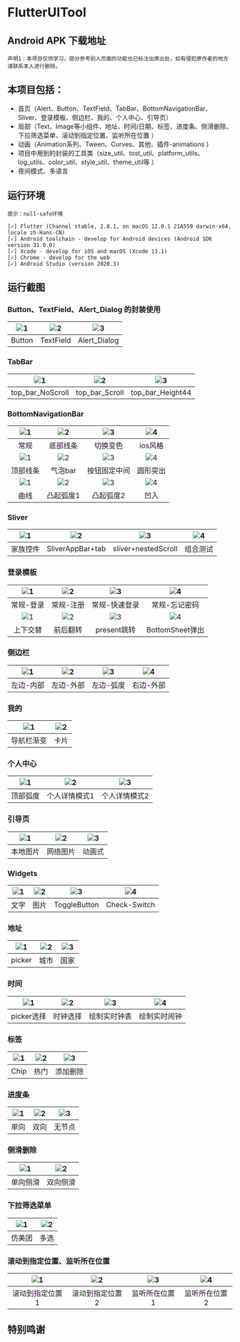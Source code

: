 # FlutterUITool

## Android APK 下载地址

`声明1：本项目仅供学习，部分参考别人页面的功能也已标注出原出处，如有侵犯原作者的地方请联系本人进行删除。`


## 本项目包括：

- 首页（Alert、Button、TextField、TabBar、BottomNavigationBar、Sliver、登录模板、侧边栏、我的、个人中心、引导页）
- 局部（Text、Image等小组件、地址、时间/日期、标签、进度条、侧滑删除、下拉筛选菜单、滚动到指定位置、监听所在位置 ）
- 动画（Animation系列、Tween、Curves、其他、插件-animations ）
- 项目中用到的封装的工具类（size_util、tost_util、platform_utils、log_utils、color_util、style_util、theme_util等 ）
- 夜间模式、多语言


## 运行环境
`提示：null-safe环境`
```
[✓] Flutter (Channel stable, 2.8.1, on macOS 12.0.1 21A559 darwin-x64, locale zh-Hans-CN)
[✓] Android toolchain - develop for Android devices (Android SDK version 31.0.0)
[✓] Xcode - develop for iOS and macOS (Xcode 13.1)
[✓] Chrome - develop for the web
[✓] Android Studio (version 2020.3)

```

## 运行截图

### Button、TextField、Alert_Dialog 的封装使用
|![1](https://github.com/dushiling/project_image/blob/main/flutter_ui_tool/other/button.jpg)|![2](https://github.com/dushiling/project_image/blob/main/flutter_ui_tool/other/textfield.jpg)|![3](https://github.com/dushiling/project_image/blob/main/flutter_ui_tool/other/alert_dialog.jpg)|
| :--: | :--: | :--: |
|Button|TextField|Alert_Dialog|



### TabBar
|![1](https://github.com/dushiling/project_image/blob/main/flutter_ui_tool/Tabbar/top_bar_NoScroll.jpeg)|![2](https://github.com/dushiling/project_image/blob/main/flutter_ui_tool/Tabbar/top_bar_Scroll.jpeg)|![3](https://github.com/dushiling/project_image/blob/main/flutter_ui_tool/Tabbar/top_bar_Height44.jpeg)|
| :--: | :--: | :--: | 
|top_bar_NoScroll|top_bar_Scroll|top_bar_Height44|



### BottomNavigationBar
|![1](https://github.com/dushiling/project_image/blob/main/flutter_ui_tool/bottomNavigationBar/general.jpg)|![2](https://github.com/dushiling/project_image/blob/main/flutter_ui_tool/bottomNavigationBar/bottom_line.jpg)|![3](https://github.com/dushiling/project_image/blob/main/flutter_ui_tool/bottomNavigationBar/change_color.gif)|![4](https://github.com/dushiling/project_image/blob/main/flutter_ui_tool/bottomNavigationBar/ios_style.jpg)|
| :--: | :--: | :--: | :--: |
|常规|底部线条|切换变色|ios风格|
|![1](https://github.com/dushiling/project_image/blob/main/flutter_ui_tool/bottomNavigationBar/top_line.gif)|![2](https://github.com/dushiling/project_image/blob/main/flutter_ui_tool/bottomNavigationBar/bubble_bar.gif)|![3](https://github.com/dushiling/project_image/blob/main/flutter_ui_tool/bottomNavigationBar/float_button.jpg)|![4](https://github.com/dushiling/project_image/blob/main/flutter_ui_tool/bottomNavigationBar/round.gif)|
|顶部线条|气泡bar|按钮固定中间|圆形突出|
|![1](https://github.com/dushiling/project_image/blob/main/flutter_ui_tool/bottomNavigationBar/curve.gif)|![2](https://github.com/dushiling/project_image/blob/main/flutter_ui_tool/bottomNavigationBar/convex.gif)|![3](https://github.com/dushiling/project_image/blob/main/flutter_ui_tool/bottomNavigationBar/convex2.jpg)|![4](https://github.com/dushiling/project_image/blob/main/flutter_ui_tool/bottomNavigationBar/concave.gif)|
|曲线|凸起弧度1|凸起弧度2|凹入|


### Sliver
|![1](https://github.com/dushiling/project_image/blob/main/flutter_ui_tool/sliver/family_widget.jpg)|![2](https://github.com/dushiling/project_image/blob/main/flutter_ui_tool/sliver/sliverAppBar_tab.gif)|![3](https://github.com/dushiling/project_image/blob/main/flutter_ui_tool/sliver/sliver_nestedScrollview.gif)|![4](https://github.com/dushiling/project_image/blob/main/flutter_ui_tool/sliver/combination.jpg)|
| :--: | :--: | :--: | :--: |
|家族控件|SliverAppBar+tab|sliver+nestedScroll|组合测试|


### 登录模板
|![1](https://github.com/dushiling/project_image/blob/main/flutter_ui_tool/login/ordinary_1.jpg)|![2](https://github.com/dushiling/project_image/blob/main/flutter_ui_tool/login/ordinary_2.jpg)|![3](https://github.com/dushiling/project_image/blob/main/flutter_ui_tool/login/ordinary_3.jpg)|![4](https://github.com/dushiling/project_image/blob/main/flutter_ui_tool/login/ordinary_4.jpg)|
| :--: | :--: | :--: | :--: |
|常规-登录|常规-注册|常规-快速登录|常规-忘记密码|
|![1](https://github.com/dushiling/project_image/blob/main/flutter_ui_tool/login/top_bottom.gif)|![2](https://github.com/dushiling/project_image/blob/main/flutter_ui_tool/login/overturn.gif)|![3](https://github.com/dushiling/project_image/blob/main/flutter_ui_tool/login/present.jpg)|![4](https://github.com/dushiling/project_image/blob/main/flutter_ui_tool/login/bottomSheet.gif)|
|上下交替|前后翻转|present跳转|BottomSheet弹出|


### 侧边栏
|![1](https://github.com/dushiling/project_image/blob/main/flutter_ui_tool/sidebar/left_inner.jpg)|![2](https://github.com/dushiling/project_image/blob/main/flutter_ui_tool/sidebar/left_out.jpg)|![3](https://github.com/dushiling/project_image/blob/main/flutter_ui_tool/sidebar/left_out_radian.jpg)|![4](https://github.com/dushiling/project_image/blob/main/flutter_ui_tool/sidebar/right_out.jpg)|
| :--: | :--: | :--: | :--: |
|左边-内部|左边-外部|左边-弧度|右边-外部|

### 我的
|![1](https://github.com/dushiling/project_image/blob/main/flutter_ui_tool/mine/appbar_gradient.jpg)|![2](https://github.com/dushiling/project_image/blob/main/flutter_ui_tool/mine/card.jpg)|
| :--: | :--: |
|导航栏渐变|卡片|


### 个人中心
|![1](https://github.com/dushiling/project_image/blob/main/flutter_ui_tool/person_center/person1.jpg)|![2](https://github.com/dushiling/project_image/blob/main/flutter_ui_tool/person_center/person2.jpg)|![3](https://github.com/dushiling/project_image/blob/main/flutter_ui_tool/person_center/person3.jpg)|
| :--: | :--: | :--: |
|顶部弧度|个人详情模式1|个人详情模式2|

### 引导页
|![1](https://github.com/dushiling/project_image/blob/main/flutter_ui_tool/guidance/g1.jpg)|![2](https://github.com/dushiling/project_image/blob/main/flutter_ui_tool/guidance/g2.jpg)|![3](https://github.com/dushiling/project_image/blob/main/flutter_ui_tool/guidance/g3.gif)|
| :--: | :--: | :--: |
|本地图片|网络图片|动画式|



### Widgets
|![1](https://github.com/dushiling/project_image/blob/main/flutter_ui_tool/widgets/text.jpg)|![2](https://github.com/dushiling/project_image/blob/main/flutter_ui_tool/widgets/image.jpg)|![3](https://github.com/dushiling/project_image/blob/main/toggleButtom.jpg)|![4](https://github.com/dushiling/project_image/blob/main/chack_switch.jpg)|
| :--: | :--: | :--: | :--: |
|文字|图片|ToggleButton|Check-Switch|

### 地址
|![1](https://github.com/dushiling/project_image/blob/main/flutter_ui_tool/address/picker.jpg)|![2](https://github.com/dushiling/project_image/blob/main/flutter_ui_tool/address/city.jpg)|![3](https://github.com/dushiling/project_image/blob/main/flutter_ui_tool/address/country.jpg)|
| :--: | :--: | :--: |
|picker|城市|国家|


### 时间
|![1](https://github.com/dushiling/project_image/blob/main/flutter_ui_tool/time/picker.jpg)|![2](https://github.com/dushiling/project_image/blob/main/flutter_ui_tool/time/round_select.jpg)|![3](https://github.com/dushiling/project_image/blob/main/flutter_ui_tool/time/clock.jpg)|![4](https://github.com/dushiling/project_image/blob/main/flutter_ui_tool/time/alarm_clock.jpg)|
| :--: | :--: | :--: | :--: |
|picker选择|时钟选择|绘制实时钟表|绘制实时闹钟|


### 标签
|![1](https://github.com/dushiling/project_image/blob/main/flutter_ui_tool/tag/chip.jpg)|![2](https://github.com/dushiling/project_image/blob/main/flutter_ui_tool/tag/hot.jpg)|![3](https://github.com/dushiling/project_image/blob/main/flutter_ui_tool/tag/drag.jpg)|
| :--: | :--: | :--: |
|Chip|热门|添加删除|

### 进度条
|![1](https://github.com/dushiling/project_image/blob/main/flutter_ui_tool/progressbar/one-way.jpg)|![2](https://github.com/dushiling/project_image/blob/main/flutter_ui_tool/progressbar/two-way.jpg)|![3](https://github.com/dushiling/project_image/blob/main/flutter_ui_tool/progressbar/no-way.jpg)|
| :--: | :--: | :--: |
|单向|双向|无节点|


### 侧滑删除
|![1](https://github.com/dushiling/project_image/blob/main/flutter_ui_tool/sideslip_delete/one_deleate.jpg)|![2](https://github.com/dushiling/project_image/blob/main/flutter_ui_tool/sideslip_delete/two_deleate.jpg)|
| :--: | :--: |
|单向侧滑|双向侧滑|

### 下拉筛选菜单
|![1](https://github.com/dushiling/project_image/blob/main/flutter_ui_tool/dropDown_menu/one_select.jpg)|![2](https://github.com/dushiling/project_image/blob/main/flutter_ui_tool/dropDown_menu/mult_select.jpg)|
| :--: | :--: |
|仿美团|多选|


### 滚动到指定位置、监听所在位置
|![1](https://github.com/dushiling/project_image/blob/main/flutter_ui_tool/scroll_%20position/sp1.jpg)|![2](https://github.com/dushiling/project_image/blob/main/flutter_ui_tool/scroll_%20position/sp2.jpg)|![3](https://github.com/dushiling/project_image/blob/main/flutter_ui_tool/monitor_position/mp1.jpg)|![4](https://github.com/dushiling/project_image/blob/main/flutter_ui_tool/monitor_position/mp2.jpg)|
| :--: | :--: | :--: | :--: |
|滚动到指定位置1|滚动到指定位置2|监听所在位置1|监听所在位置2|



## 特别鸣谢